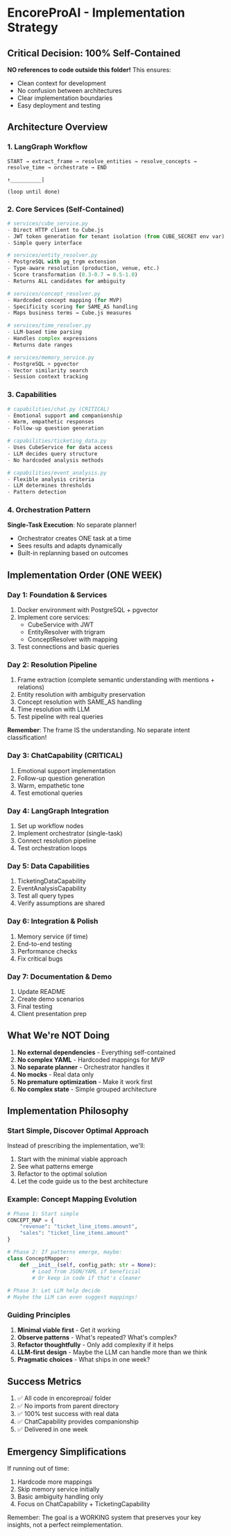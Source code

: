 # EncoreProAI - Implementation Strategy

## Critical Decision: 100% Self-Contained

**NO references to code outside this folder!** This ensures:
- Clean context for development
- No confusion between architectures
- Clear implementation boundaries
- Easy deployment and testing

## Architecture Overview

### 1. LangGraph Workflow
```
START → extract_frame → resolve_entities → resolve_concepts → resolve_time → orchestrate → END
                                                                                      ↑__________|
                                                                                    (loop until done)
```

### 2. Core Services (Self-Contained)

```python
# services/cube_service.py
- Direct HTTP client to Cube.js
- JWT token generation for tenant isolation (from CUBE_SECRET env var)
- Simple query interface

# services/entity_resolver.py
- PostgreSQL with pg_trgm extension
- Type-aware resolution (production, venue, etc.)
- Score transformation (0.3-0.7 → 0.5-1.0)
- Returns ALL candidates for ambiguity

# services/concept_resolver.py
- Hardcoded concept mapping (for MVP)
- Specificity scoring for SAME_AS handling
- Maps business terms → Cube.js measures

# services/time_resolver.py
- LLM-based time parsing
- Handles complex expressions
- Returns date ranges

# services/memory_service.py
- PostgreSQL + pgvector
- Vector similarity search
- Session context tracking
```

### 3. Capabilities

```python
# capabilities/chat.py (CRITICAL)
- Emotional support and companionship
- Warm, empathetic responses
- Follow-up question generation

# capabilities/ticketing_data.py
- Uses CubeService for data access
- LLM decides query structure
- No hardcoded analysis methods

# capabilities/event_analysis.py
- Flexible analysis criteria
- LLM determines thresholds
- Pattern detection
```

### 4. Orchestration Pattern

**Single-Task Execution**: No separate planner!
- Orchestrator creates ONE task at a time
- Sees results and adapts dynamically
- Built-in replanning based on outcomes

## Implementation Order (ONE WEEK)

### Day 1: Foundation & Services
1. Docker environment with PostgreSQL + pgvector
2. Implement core services:
   - CubeService with JWT
   - EntityResolver with trigram
   - ConceptResolver with mapping
3. Test connections and basic queries

### Day 2: Resolution Pipeline
1. Frame extraction (complete semantic understanding with mentions + relations)
2. Entity resolution with ambiguity preservation
3. Concept resolution with SAME_AS handling
4. Time resolution with LLM
5. Test pipeline with real queries

**Remember**: The frame IS the understanding. No separate intent classification!

### Day 3: ChatCapability (CRITICAL)
1. Emotional support implementation
2. Follow-up question generation
3. Warm, empathetic tone
4. Test emotional queries

### Day 4: LangGraph Integration
1. Set up workflow nodes
2. Implement orchestrator (single-task)
3. Connect resolution pipeline
4. Test orchestration loops

### Day 5: Data Capabilities
1. TicketingDataCapability
2. EventAnalysisCapability
3. Test all query types
4. Verify assumptions are shared

### Day 6: Integration & Polish
1. Memory service (if time)
2. End-to-end testing
3. Performance checks
4. Fix critical bugs

### Day 7: Documentation & Demo
1. Update README
2. Create demo scenarios
3. Final testing
4. Client presentation prep

## What We're NOT Doing

1. **No external dependencies** - Everything self-contained
2. **No complex YAML** - Hardcoded mappings for MVP
3. **No separate planner** - Orchestrator handles it
4. **No mocks** - Real data only
5. **No premature optimization** - Make it work first
6. **No complex state** - Simple grouped architecture

## Implementation Philosophy

### Start Simple, Discover Optimal Approach

Instead of prescribing the implementation, we'll:
1. Start with the minimal viable approach
2. See what patterns emerge
3. Refactor to the optimal solution
4. Let the code guide us to the best architecture

### Example: Concept Mapping Evolution

```python
# Phase 1: Start simple
CONCEPT_MAP = {
    "revenue": "ticket_line_items.amount",
    "sales": "ticket_line_items.amount"
}

# Phase 2: If patterns emerge, maybe:
class ConceptMapper:
    def __init__(self, config_path: str = None):
        # Load from JSON/YAML if beneficial
        # Or keep in code if that's cleaner
        
# Phase 3: Let LLM help decide
# Maybe the LLM can even suggest mappings!
```

### Guiding Principles

1. **Minimal viable first** - Get it working
2. **Observe patterns** - What's repeated? What's complex?
3. **Refactor thoughtfully** - Only add complexity if it helps
4. **LLM-first design** - Maybe the LLM can handle more than we think
5. **Pragmatic choices** - What ships in one week?

## Success Metrics

1. ✅ All code in encoreproai/ folder
2. ✅ No imports from parent directory
3. ✅ 100% test success with real data
4. ✅ ChatCapability provides companionship
5. ✅ Delivered in one week

## Emergency Simplifications

If running out of time:
1. Hardcode more mappings
2. Skip memory service initially
3. Basic ambiguity handling only
4. Focus on ChatCapability + TicketingCapability

Remember: The goal is a WORKING system that preserves your key insights, not a perfect reimplementation.